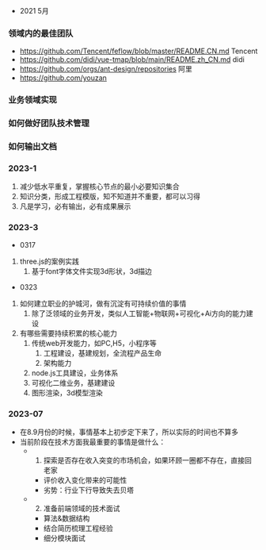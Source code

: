 <!-- 
1. 知识的学习快的人三年足矣，通常大部分来说是不断的学习入门的知识，在重复和遗忘
2. 职业规划的差距不是智商和资源，而是正确的价值观与学习规划，毫无规划的人就会陷入原地踏步的怪圈
3. 工程师的价值在于打造通用能力和解决问题，关注核心能力的积累，走出舒适区，页面的一些业务完全可以外包
4. 参与业务要知道业务导向和价值，杀手级产品的规模
 -->
 - 2021 5月

 <!-- 
 1. 需要关注自己的OKR，这个是基本盘，不能好高骛远
 2. 工程师而言需要关注 知识体系， 项目经验，工程师素质（多少人在搬砖中浪费了宝贵时间）
 3. 去承担更大的责任和角色，没有舒适区可言
  -->

  <!-- 
  2021 6月
  1.从零到一实现工具库
    https://segmentfault.com/a/1190000016610626
    1. 设计结构，方法实现，打包格式
  
  2.vant/nutui 库 阅读
    1. 组件库项目架构设计思路
    2. 一些经典业务场景的实现和打磨
    3. js的业务使用心得
    4. ts 的实践场景
   -->

   <!-- 
   2021 9.月
   1. 阅读 vite 管理后台项目并输出总结
    -->

  <!-- 
  2022.1
  1. hadoop 框架初步认识
  2. 复盘视频区web端知识点
  3. 整理web端项目，逐步告别web
   -->

  <!-- 
  0307-0311
  周一
  业务需求提测
  阅读 cli 工具
  管理系统迁移架构对比（待业务理解后todo）
  1. 理想/预期的架构
  
   -->

  <!-- 
  1. 职场的时间分配有三种
    1.1 面向面试学习：需要梳理面试的方法论，知识体系，项目流程（核心是明确面试官的考察点）
    1.2 面向工作：工作需要OKR导向，基于业务输出价值，最终可以量化，可以规划
    1.3 面向技能学习：跟1.1相比，需要在某个方向能深入一些，相对立的是知识积累的薄
  
   -->

   <!-- 22/0807
   1. 技术学习的开篇
   2. OKR制度的理解
   3. vite解读学习
    -->

  <!-- 
  web 方向的专题知识
  1. 基建建设
     1. 组件库多端建设
     2. 工具基础库建设
     3. 多场景规范建设
  2. 多营销场景跨端建设
     1. webview 容器，RN容器,小程序容器，平台化，容器化(这一部分是基础建设，不属于业务层)
     2. 小程序多端编译，跨端方案实践的技术选型
        1. 基于各种评价指标有运行时/编译时方案，参考mpx/uni-app的实现
     3. 超级app内的小程序属于平台化业务，由native提供业务运行能力
  3. 低代码领域
  4. 可视化领域
  5. 工程化提效领域
     1. 打包，构建，部署，CI/CD范畴
     2. 脚手架core
     3. 插件能力增强
  6. 业务能力积累
     1. 典型场景业务支撑能力（应用层）
   -->
### 领域内的最佳团队
- https://github.com/Tencent/feflow/blob/master/README.CN.md Tencent
- https://github.com/didi/vue-tmap/blob/main/README.zh_CN.md didi
- https://github.com/orgs/ant-design/repositories 阿里
- https://github.com/youzan



### 业务领域实现





### 如何做好团队技术管理



### 如何输出文档


  

  

### 2023-1
1. 减少低水平重复，掌握核心节点的最小必要知识集合
2. 知识分类，形成工程模版，知不知道并不重要，都可以习得
3. 凡是学习，必有输出，必有成果展示


### 2023-3
- 0317
1. three.js的案例实践
   1. 基于font字体文件实现3d形状，3d描边

- 0323
1. 如何建立职业的护城河，做有沉淀有可持续价值的事情
   1. 除了泛领域的业务开发，类似人工智能+物联网+可视化+Ai方向的能力建设
2. 有哪些需要持续积累的核心能力
   1. 传统web开发能力，如PC,H5，小程序等
      1. 工程建设，基建规划，全流程产品生命
      2. 架构能力
   2. node.js工具建设，业务体系
   3. 可视化二维业务，基建建设
   4. 图形渲染，3d模型渲染




### 2023-07
- 在8.9月份的时候，事情基本上初步定下来了，所以实际的时间也不算多
- 当前阶段在技术方面我最重要的事情是做什么：
  - 1. 探索是否存在收入突变的市场机会，如果环顾一圈都不存在，直接回老家
    - 评价收入变化带来的可能性
    - 劣势：行业下行导致失去贝塔
  - 2. 准备前端领域的技术面试
    - 算法&数据结构
    - 结合简历梳理工程经验
    - 细分模块面试



